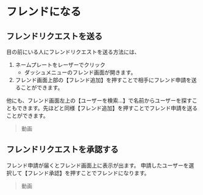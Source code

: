 # フレンドになる

## フレンドリクエストを送る
目の前にいる人にフレンドリクエストを送る方法には、
1. ネームプレートをレーザーでクリック
    - ダッシュメニューのフレンド画面が開きます。
2. フレンド画面上部の【フレンド追加】を押すことで相手にフレンド申請を送ることができます。

他にも、フレンド画面左上の【ユーザーを検索…】で名前からユーザーを探すこともできます。先ほどと同様【フレンド追加】を押すことでフレンド申請を送ることができます。
> 動画

## フレンドリクエストを承認する
フレンド申請が届くとフレンド画面上に表示が出ます。
申請したユーザーを選択して【フレンド承認】を押すことでフレンドになります。
> 動画
